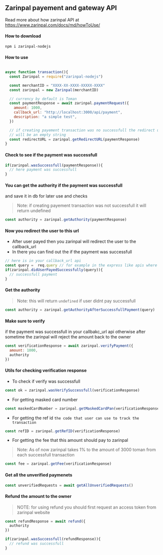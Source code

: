 ## Zarinpal payement and gateway API
Read more about how zarinpal API at https://www.zarinpal.com/docs/md/howToUse/

#### How to download
```sh
npm i zarinpal-nodejs
```

#### How to use
```js

async function transaction(){
  const Zarinpal = require("zarinpal-nodejs")

  const merchantID = "XXXX-XX-XXXX-XXXXX-XXXX"
  const zarinpal = new Zarinpal(merchantID)

  // currency by default is Toman
  const paymentResponse = await zarinpal.paymentRequest({
    amount: 1000,
    callback_url: "http://localhost:3000/api/payment",
    description: "a simple test",
  })

  // if creating payement transaction was no successfull the redirect url
  // will be an empty string
  const redirectURL = zarinpal.getRedirectURL(paymentResponse)
}

```

#### Check to see if the payment was successfull
```js
if(zarinpal.wasSuccessfull(paymentResponse)){
  // here payment was successfull
}
```

#### You can get the authority if the payment was successfull
and save it in db for later use and checks
> Note: if creating payement transaction was not successfull it will return undefined
```js
const authority = zarinpal.getAuthority(paymentResponse)
```

#### Now you redirect the user to this url 
- After user payed then you zarinpal will redirect the user to the callback_url
- In there you can find out the if the payment was successfull
```js
// here is in your callback_url api
const query =  req.query // for example in the express like apis where you have res,req objects
if(zarinpal.didUserPayedSuccessfully(query)){
  // successfull payment
}

```

#### Get the authority 
> Note: this will return `undefined` if user didnt pay successfull
```js
const authority = zarinpal.getAuthorityAfterSuccessfullPayment(query)
```

#### Make sure to verify 
if the payment was successfull in your callbakc_url api
otherwise after sometime the zarinpal will reject the amount back to the owner
```js
const verificationResponse = await zarinpal.verifyPayment({
  amount: 1000,
  authority
})
```

#### Utils for checking verification response
- To check if verify was successfull
```js 
const ok = zarinpal.wasVerifySuccessfull(verificationResponse)
```

- For getting masked card number
```js
const maskedCardNumber = zarinpal.getMaskedCardPan(verificationResponse)
```

- For getting the ref id `the code that user can use to track the transaction`
```js
const refID = zarinpal.getRefID(verificationResponse)
```

- For getting the fee that this amount should pay to zarinpal
> Note: As of now zarinpal takes 1% to the amount of 3000 toman from each successfull transaction
```js
const fee = zarinpal.getFee(verificationResponse)
```

#### Get all the unverified paymenets
```js
const unverifiedRequests = await getAllUnverifiedRequests()
```

#### Refund the amount to the owner
> NOTE: for using refund you should first request an access token from zarinpal website
```js
const refundResponse = await refund({
  authority
})

if(zarinpal.wasSuccessfull(refundResponse)){
  // refund was successfull
}
```